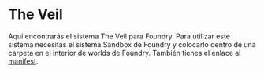 # The Veil
Aquí encontrarás el sistema The Veil para Foundry.
Para utilizar este sistema necesitas el sistema Sandbox de Foundry y colocarlo dentro de una carpeta en el interior de worlds de Foundry.
También tienes el enlace al [manifest](https://raw.githubusercontent.com/WallaceMcGregor/foundry-the-veil/master/world.json).